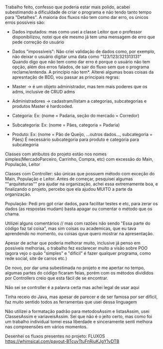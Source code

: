 Trabalho feito, confesso que poderia estar mais polido, acabei subestimando a dificuldade de criar o programa e não tendo tanto tempo para "Detalhes".
A maioria dos fluxos não tem como dar erro, os únicos erros possíveis são:
- Dados inputados: mas como usei a classe Leitor que o professor disponibilizou, notei que ele mesmo já tem uma mensagem de erro que pede correção do usuário
- Dados "impossíveis": Não criei validação de dados como, por exemplo, não deixar o usuário digitar uma data como "123/123/321313131"
Quando digo que não tem como dar erro é porque o usuário não tem opção, além dos erros falados, de sair do fluxo sem que o programa reclame/entenda. A princípio não tem*.
Alterei algumas boas coisas da apresntação de BDD, vou passar as principais regras:
- Master -> é um objeto administrador, mas tem mais poderes que os adms, inclusive de CRUD adms
- Administradores -> cadastram/listam a categorias, subcategorias e produtos
    Master é hardcoded.

- Categoria: Ex: (nome = Padaria, seção do mercado = Corredor)
- Subcategoria: Ex: (nome = Pães, categoria = Padaria)
- Produto: Ex: (nome = Pão de Queijo, ...outros dados..., subcategoria = Pães)
    É necessário subcategoria para produto e categoria para subcategoria

Classes com atributos do projeto estão nos nomes simples(MercadoParceiro, Carrinho, Compra, etc) com excessão do Main, População, Leitor

Classes com Controller: são únicas que possuem método com exceção do Main, População e Leitor. Antes de começar, pesquisei algumas ""arquiteturas"" pra ajudar na organização, achei essa extremamente boa, e finalizando o projeto, percebo que ela ajudou MUITO a parte da organização.

População: Pedi pro gpt criar dados, para facilitar testes e etc, para zerar os dados (as respostas mudam) basta apagar ou comentar o método que os chama.

Utilizei alguns comentários // mas com razões não sendo "Essa parte do código faz tal coisa", mas sim coisas ou academicas, que eu tava aprendendo no momento, ou coisas qyue quero mostrar na apresentação.

Apesar de achar que poderia melhorar muito, inclusive já penso em possíveis melhorias, o trabalho fez esclarecer muito a visão sobre POO (agora vejo o quão "simples" e "difícil" é fazer qualquer programa, como rede social, site de carros etc.)

De novo, por dar uma subestimada no projeto e me apertar no tempo, algumas partes do código ficaram feias, porém com os métodos divididos por Controllers creio que esta fácil de se encontrar.

Não sei se controller é a palavra certa mas achei legal de usar aqui

Tinha receio do Java, mas apesar de parecer e de ser famosa por ser difícil, faz muito sentido todos as ferramentas que usei dessa linguagem

Não utilizei a formatação padrão para metodosAssim e listasAssim, usei ClassesAssim e variaveisAssim.
Sei que não é o jeito certo, mas como foi um trabalho individual tomei essa liberdade e sinceramente senti melhora nas compreensões em vários momentos.

Desenhei os fluxos presentes no projeto:
FLUXOS https://whimsical.com/payout-BTcuvTtuFnRjuKJgY1vDTB